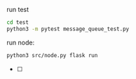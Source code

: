 



run test

```sh
cd test 
python3 -m pytest message_queue_test.py 
```



run node:

```sh
python3 src/node.py flask run
```



- [ ] 